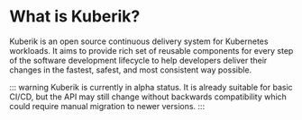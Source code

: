 # What is Kuberik?

Kuberik is an open source continuous delivery system for Kubernetes workloads. It aims to provide rich set of reusable components for every step of the software development lifecycle to help developers deliver their changes in the fastest, safest, and most consistent way possible.

::: warning
Kuberik is currently in alpha status. It is already suitable for basic CI/CD, but the API may still change without backwards compatibility which could require manual migration to newer versions.
:::
